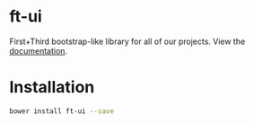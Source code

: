 ft-ui
===========

First+Third bootstrap-like library for all of our projects.  View the [documentation](http://firstandthird.github.io/ft-ui/).

# Installation

```sh
bower install ft-ui --save
```
